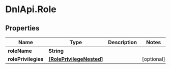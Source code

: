 # DnlApi.Role

## Properties
Name | Type | Description | Notes
------------ | ------------- | ------------- | -------------
**roleName** | **String** |  | 
**rolePrivilegies** | [**[RolePrivilegeNested]**](RolePrivilegeNested.md) |  | [optional] 


